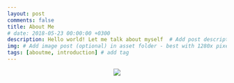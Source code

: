 ```yaml
---
layout: post
comments: false
title: About Me
# date: 2018-05-23 00:00:00 +0300
description: Hello world! Let me talk about myself  # Add post description (optional)
img: # Add image post (optional) in asset folder - best with 1280x pixels
tags: [aboutme, introduction] # add tag
---
```



<div style="text-align:center"><img src="https://i.pinimg.com/736x/9f/fa/e1/9ffae10e0f104927837a28fc6a22fafa--daddy-and-son-father-and-son.jpg"/></div>
